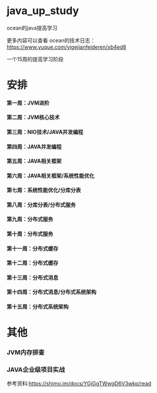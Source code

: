 # java_up_study
ocean的java提高学习

更多内容可以查看 ocean的技术日志：https://www.yuque.com/yigejianfeideren/xb4ed8

一个15周的提高学习阶段

# 安排

#### 第一周：JVM进阶
#### 第二周：JVM核心技术
#### 第三周：NIO技术/JAVA并发编程
#### 第四周：JAVA并发编程
#### 第五周：JAVA相关框架
#### 第六周：JAVA相关框架/系统性能优化
#### 第七周：系统性能优化/分库分表
#### 第八周：分库分表/分布式服务
#### 第九周：分布式服务
#### 第十周：分布式服务
#### 第十一周：分布式缓存
#### 第十二周：分布式缓存
#### 第十三周：分布式消息
#### 第十四周：分布式消息/分布式系统架构
#### 第十五周：分布式系统架构

# 其他
### JVM内存排查
### JAVA企业级项目实战


参考资料:https://shimo.im/docs/YGjGgTWwgD6V3wkp/read